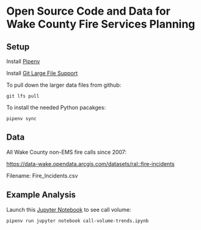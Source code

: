Open Source Code and Data for Wake County Fire Services Planning
================================================================

Setup
-----

Install [Pipenv](https://pipenv.readthedocs.io/en/latest/)

Install [Git Large File Support](https://git-lfs.github.com/)

To pull down the larger data files from github:
```
git lfs pull
```

To install the needed Python pacakges:
```
pipenv sync
```

Data
----

All Wake County non-EMS fire calls since 2007:

https://data-wake.opendata.arcgis.com/datasets/ral::fire-incidents

Filename: Fire_Incidents.csv

Example Analysis
----------------

Launch this [Jupyter Notebook](https://jupyter.org/) to see call volume:
```
pipenv run jupyter notebook call-volume-trends.ipynb
```
